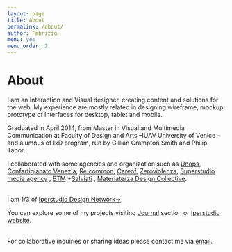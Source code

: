 ```yaml
---
layout: page
title: About
permalink: /about/
author: Fabrizio
menu: yes
menu_order: 2
---
```


<h1>About</h1>
<p>
I am an Interaction and Visual designer, creating content and solutions for the web. My experience are mostly related in designing wireframe, mockup, prototype of interfaces for desktop, tablet and mobile.
</p>
<p>
Graduated in April 2014, from Master in Visual and Multimedia Communication at Faculty of Design and Arts –IUAV University of Venice – and alumnus of IxD program, run by Gillian Crampton Smith and Philip Tabor.
</p>
<p>
I collaborated with some agencies and organization such as <a href="https://www.unops.org/english/Pages/Home.aspx" target="_blank">Unops</a>, <a href="http://www.artigianivenezia.it/" target="_blank">Confartigianato Venezia</a>, <a href="http://www.recommon.org/" target="_blank">Re:common</a>, <a href="https://www.careof.org/" target="_blank">Careof</a>, <a href="http://www.zeroviolenza.it/" target="_blank">Zeroviolenza</a>, <a href="http://www.superstudioagency.com/" target="_blank">Superstudio media agency</a>
, <a href="http://www.breaking-the-mould.com/it.php" target="_blank">BTM</a>
+<a href="http://www.salviati.com/" target="_blank">Salviati</a>
, <a href="http://materiaterza.com/" target="_blank">Materiaterza Design Collective</a>.
</p>
<br>
I am 1/3 of <a href="http://www.iperstudio.net/about" target="_blank">Iperstudio Design Network→</a>
<br>

You can explore some of my projects visiting [Journal](http://fabriziogoglia.com//journal/) section or <a href="http://www.iperstudio.net/" target="_blank">Iperstudio website</a>.

<br>
For collaborative inquiries or sharing ideas please contact me via <a href="mailto:info@fabriziogoglia.com">email</a>.

